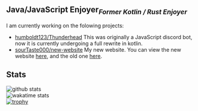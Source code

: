 ## Java/JavaScript Enjoyer<sub>_Former Kotlin / Rust Enjoyer_</sub>
I am currently working on the folowing projects:
- [humboldt123/Thunderhead](https://github.com/humboldt123/thunderhead/) This was originally a JavaScript discord bot, now it is currently undergoing a full rewrite in kotlin.  
- [sourTaste000/new-website](https://github.com/sourTaste000/new-website) My new website. You can view the new website [here](https://sourtaste000.dev/new-website), and the old one [here](https://sourtaste000.dev).
## Stats
![github stats](https://github-readme-stats.vercel.app/api?username=sourTaste000&count_private=true&include_all_commits=true)  
![wakatime stats](https://github-readme-stats.vercel.app/api/wakatime?username=sourTaste000&layout=compact)  
[![trophy](https://github-profile-trophy.vercel.app/?username=sourTaste000)](https://github.com/ryo-ma/github-profile-trophy)
